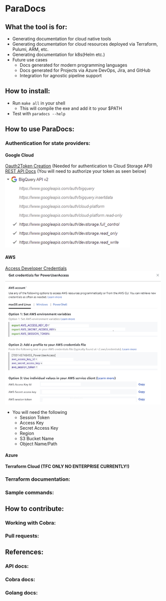 # ParaDocs 

## What the tool is for: 
* Generating documentation for cloud native tools
* Generating documentation for cloud resources deployed via Terraform, Pulumi, ARM, etc.
* Generating documentation for k8s(Helm etc.)
* Future use cases
  * Docs generated for modern programming languages
  * Docs generated for Projects via Azure DevOps, Jira, and GitHub 
  * Integration for agnostic pipeline support 
## How to install: 
  * Run ```make all``` in your shell 
    * This will compile the exe and add it to your $PATH 
  * Test with ```paradocs --help```
## How to use ParaDocs:
### Authentication for state providers: 
#### Google Cloud 
[Oauth2Token Creation](https://developers.google.com/identity/protocols/oauth2) (Needed for authentication to Cloud Storage API)<br>
[REST API Docs](https://cloud.google.com/storage/docs/downloading-objects) (You will need to authorize your token as seen below)<br>
![img.png](assets/gcpapi.png)
#### AWS
[Access Developer Credentials](https://docs.aws.amazon.com/sdk-for-javascript/v2/developer-guide/getting-your-credentials.html)
![Developer Creds](assets/awscredssnip.png)
* You will need the following 
  * Session Token 
  * Access Key
  * Secret Access Key
  * Region 
  * S3 Bucket Name 
  * Object Name/Path
#### Azure 

#### Terraform Cloud (TFC ONLY NO ENTERPRISE CURRENTLY!) 
### Terraform documentation:
### Sample commands:
## How to contribute:
### Working with Cobra:
### Pull requests:
## References: 
### API docs: 
### Cobra docs:
### Golang docs: 

